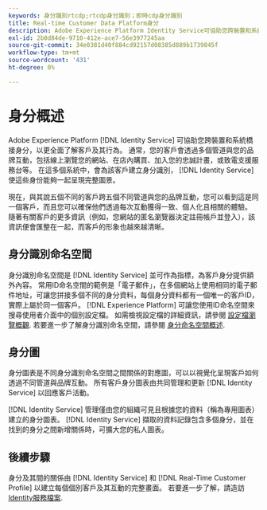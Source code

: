 ```yaml
---
keywords: 身分識別rtcdp;rtcdp身分識別；即時cdp身分識別
title: Real-time Customer Data Platform身分
description: Adobe Experience Platform Identity Service可協助您跨裝置和系統橋接身分，以更全面了解客戶及其行為。
exl-id: 2b0d84de-9710-412e-ace7-56e3977245aa
source-git-commit: 34e0381d40f884cd92157d08385d889b1739845f
workflow-type: tm+mt
source-wordcount: '431'
ht-degree: 0%

---
```


# 身分概述

Adobe Experience Platform [!DNL Identity Service] 可協助您跨裝置和系統橋接身分，以更全面了解客戶及其行為。 通常，您的客戶會透過多個管道與您的品牌互動，包括線上瀏覽您的網站、在店內購買、加入您的忠誠計畫，或致電支援服務台等。 在這多個系統中，會為該客戶建立身分識別， [!DNL Identity Service] 使這些身份能夠一起呈現完整圖景。

現在，與其說五個不同的客戶跨五個不同管道與您的品牌互動，您可以看到這是同一個客戶，而且您可以確保他們透過每次互動獲得一致、個人化且相關的體驗。 隨著有關客戶的更多資訊（例如，您網站的匿名瀏覽器決定註冊帳戶並登入），該資訊便會匯整在一起，而客戶的形象也越來越清晰。

## 身分識別命名空間

身分識別命名空間是 [!DNL Identity Service] 並可作為指標，為客戶身分提供額外內容。 常用ID命名空間的範例是「電子郵件」，在多個網站上使用相同的電子郵件地址，可讓您拼接多個不同的身分資料，每個身分資料都有一個唯一的客戶ID，實際上屬於同一個客戶。 [!DNL Experience Platform] 可讓您使用ID命名空間來搜尋使用者介面中的個別設定檔。 如需檢視設定檔的詳細資訊，請參閱 [設定檔瀏覽概觀](profile-browse.md). 若要進一步了解身分識別命名空間，請參閱 [身分命名空間概述](../../identity-service/namespaces.md).

## 身分圖

身分圖表是不同身分識別命名空間之間關係的對應圖，可以以視覺化呈現客戶如何透過不同管道與品牌互動。 所有客戶身分圖表由共同管理和更新 [!DNL Identity Service] 以回應客戶活動。

[!DNL Identity Service] 管理僅由您的組織可見且根據您的資料（稱為專用圖表）建立的身分圖表。 [!DNL Identity Service] 擷取的資料記錄包含多個身分，並在找到的身分之間新增關係時，可擴大您的私人圖表。

## 後續步驟

身分及其間的關係由 [!DNL Identity Service] 和 [!DNL Real-Time Customer Profile] 以建立每個個別客戶及其互動的完整畫面。 若要進一步了解，請造訪 [Identity服務檔案](../../identity-service/home.md).
